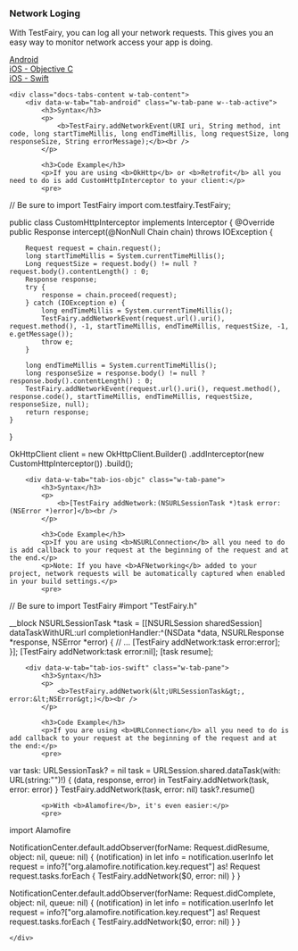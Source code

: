 ### Network Loging

With TestFairy, you can log all your network requests. This gives you an easy way to monitor network access your app is doing.


<div data-duration-in="300" data-duration-out="100" class="docs-tabs w-tabs">
	<div class="docs-tabs-menu w-tab-menu" style="flex-wrap: wrap;">
		<a data-w-tab="tab-android" class="docs-tab w-inline-block w-tab-link w--current" style="margin: 2px;" href="#android">
			<div>Android</div>
		</a>
		<a data-w-tab="tab-ios-objc" class="docs-tab w-inline-block w-tab-link" style="margin: 2px;" href="#ios-objc">
			<div>iOS - Objective C</div>
		</a>
		<a data-w-tab="tab-ios-swift" class="docs-tab w-inline-block w-tab-link" style="margin: 2px;" href="#ios-swift">
			<div>iOS - Swift</div>
		</a>
	</div>

	<div class="docs-tabs-content w-tab-content">
		<div data-w-tab="tab-android" class="w-tab-pane w--tab-active">
			<h3>Syntax</h3>
			<p>
				<b>TestFairy.addNetworkEvent(URI uri, String method, int code, long startTimeMillis, long endTimeMillis, long requestSize, long responseSize, String errorMessage);</b><br />
			</p>

			<h3>Code Example</h3>
			<p>If you are using <b>OkHttp</b> or <b>Retrofit</b> all you need to do is add CustomHttpInterceptor to your client:</p>
			<pre>
// Be sure to import TestFairy
import com.testfairy.TestFairy;

public class CustomHttpInterceptor implements Interceptor {
	@Override
	public Response intercept(@NonNull Chain chain) throws IOException {

		Request request = chain.request();
		long startTimeMillis = System.currentTimeMillis();
		Long requestSize = request.body() != null ? request.body().contentLength() : 0;
		Response response;
		try {
			response = chain.proceed(request);
		} catch (IOException e) {
			long endTimeMillis = System.currentTimeMillis();
			TestFairy.addNetworkEvent(request.url().uri(), request.method(), -1, startTimeMillis, endTimeMillis, requestSize, -1, e.getMessage());
			throw e;
		}

		long endTimeMillis = System.currentTimeMillis();
		long responseSize = response.body() != null ? response.body().contentLength() : 0;
		TestFairy.addNetworkEvent(request.url().uri(), request.method(), response.code(), startTimeMillis, endTimeMillis, requestSize, responseSize, null);
		return response;
	}
}


OkHttpClient client = new OkHttpClient.Builder()
	.addInterceptor(new CustomHttpInterceptor())
	.build();
			</pre>
		</div>

		<div data-w-tab="tab-ios-objc" class="w-tab-pane">
			<h3>Syntax</h3>
			<p>
				<b>[TestFairy addNetwork:(NSURLSessionTask *)task error:(NSError *)error]</b><br />
			</p>

			<h3>Code Example</h3>
			<p>If you are using <b>NSURLConnection</b> all you need to do is add callback to your request at the beginning of the request and at the end.</p>
			<p>Note: If you have <b>AFNetworking</b> added to your project, network requests will be automatically captured when enabled in your build settings.</p>
			<pre>
// Be sure to import TestFairy
#import "TestFairy.h"

__block NSURLSessionTask *task = [[NSURLSession sharedSession] dataTaskWithURL:url completionHandler:^(NSData *data, NSURLResponse *response, NSError *error) {
	// ...
	[TestFairy addNetwork:task error:error];
}];
[TestFairy addNetwork:task error:nil];
[task resume];
			</pre>
		</div>

		<div data-w-tab="tab-ios-swift" class="w-tab-pane">
			<h3>Syntax</h3>
			<p>
				<b>TestFairy.addNetwork(&lt;URLSessionTask&gt;, error:&lt;NSError&gt;)</b><br />
			</p>

			<h3>Code Example</h3>
			<p>If you are using <b>URLConnection</b> all you need to do is add callback to your request at the beginning of the request and at the end:</p>
			<pre>
var task: URLSessionTask? = nil
task = URLSession.shared.dataTask(with: URL(string:"")!) { (data, response, error) in
	TestFairy.addNetwork(task, error: error)
}
TestFairy.addNetwork(task, error: nil)
task?.resume()
			</pre>

			<p>With <b>Alamofire</b>, it's even easier:</p>
			<pre>
import Alamofire

NotificationCenter.default.addObserver(forName: Request.didResume, object: nil, queue: nil) { (notification) in
	let info = notification.userInfo
	let request = info?["org.alamofire.notification.key.request"] as! Request
	request.tasks.forEach { TestFairy.addNetwork($0, error: nil) }
}

NotificationCenter.default.addObserver(forName: Request.didComplete, object: nil, queue: nil) { (notification) in
	let info = notification.userInfo
	let request = info?["org.alamofire.notification.key.request"] as! Request
	request.tasks.forEach { TestFairy.addNetwork($0, error: nil) }
}
</pre>
		</div>


	</div>
</div>
